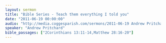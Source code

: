 ```yaml
---
layout: sermon
title: "Bible Series - Teach them everything I told you"
date: "2011-06-19 00:00:00"
audio: "http://media.coggesparish.com/sermons/2011-06-19 Andrew Pritchard.mp3"
speaker: "Andrew Pritchard"
bible_passages: ["2Corinthians 13:11-14,Matthew 28:16-20"]
---
```

